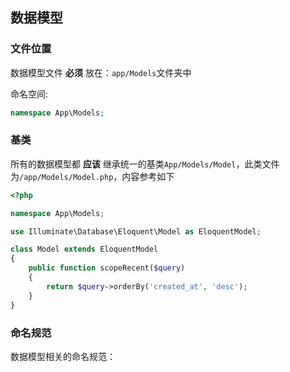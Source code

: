 ## 数据模型

### 文件位置

数据模型文件 **必须** 放在：`app/Models`文件夹中

命名空间:

``` php
namespace App\Models;
```

### 基类

所有的数据模型都 **应该** 继承统一的基类`App/Models/Model`，此类文件为`/app/Models/Model.php`，内容参考如下

``` php
<?php

namespace App\Models;

use Illuminate\Database\Eloquent\Model as EloquentModel;

class Model extends EloquentModel
{
    public function scopeRecent($query)
    {
        return $query->orderBy('created_at', 'desc');
    }
}
```

### 命名规范

数据模型相关的命名规范：


